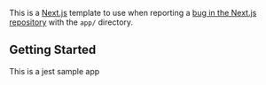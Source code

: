 This is a [Next.js](https://nextjs.org/) template to use when reporting a [bug in the Next.js repository](https://github.com/vercel/next.js/issues) with the `app/` directory.

## Getting Started

This is a jest sample app